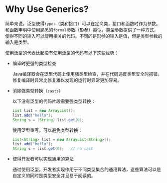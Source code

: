# Why Use Generics?

简单来说，泛型使得`types`（类和接口）可以在定义类，接口和函数时作为参数。和函数申明中使用熟悉的`formal`参数（形参）类似，类型参数提供了一种方式，使得不同的输入可以使用相关的代码。不同的是形参的输入是值，但是类型参数的输入是类型。

使用泛型的代表比起没有使用泛型的代码有以下这些优势：

* 编译时更强的类型检查

  Java编译器会在泛型代码上使用强类型检查，并在代码违反类型安全时报错。修复编译时异常比修复难以发现的运行时异常更加容易。

* 消除强类型转换（`casts`）

  以下没有泛型的代码片段需要强类型转换：

  ```java
  List list = new ArrayList();
  list.add("hello");
  String s = (String) list.get(0);
  ```

  使用泛型重写，可以避免类型转换：

  ```java
  List<String> list = new ArrayList<String>();
  list.add("hello");
  String s = list.get(0);   // no cast
  ```

* 使得开发者可以实现通用的算法

  通过使用泛型，开发者实现作用于不同类型集合的通用算法，这些算法可以是自定义的同时是类型安全并且易于阅读的。

